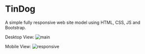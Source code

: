 # TinDog

A simple fully responsive web site model using HTML, CSS, JS and Bootstrap.

Desktop View:
![main](https://user-images.githubusercontent.com/67953132/187157005-8e5dc510-65cc-4568-a501-46e5af1a27ae.png)

Mobile View:
![responsive](https://user-images.githubusercontent.com/67953132/187352766-ce9c9f90-31e2-44d7-979f-977c6b1e4edf.png)
